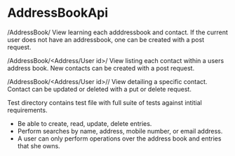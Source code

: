 # AddressBookApi


/AddressBook/
View learning each adddressbook and contact. If the current user does not have an addressbook, one can be created with a post request.

/AddressBook/<Address/User id>/
View listing each contact within a users address book. New contacts can be created with a post request.

/AddressBook/<Address/User id>/<contact id>/
View detailing a specific contact. Contact can be updated or deleted with a put or delete request.

Test directory contains test file with full suite of tests against intitial requirements.

-	Be able to create, read, update, delete entries.
-	Perform searches by name, address, mobile number, or email address.
-	A user can only perform operations over the address book and entries that she owns.



